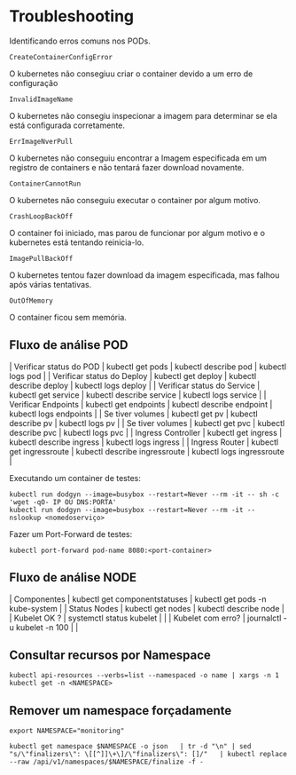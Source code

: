 # Troubleshooting

Identificando erros comuns nos PODs.

```
CreateContainerConfigError
```
O kubernetes não consegiuu criar o container devido a um erro de configuração

```
InvalidImageName
```
O kubernetes não consegiu inspecionar a imagem para determinar se ela está configurada corretamente.

```
ErrImageNverPull
```
O kubernetes não conseguiu encontrar a Imagem especificada em um registro de containers e não tentará fazer download novamente.

```
ContainerCannotRun
```
O kubernetes não conseguiu executar o container por algum motivo.

```
CrashLoopBackOff
```
O container foi iniciado, mas parou de funcionar por algum motivo e o kubernetes está tentando reinicia-lo.

```
ImagePullBackOff
```
O kubernetes tentou fazer download da imagem especificada, mas falhou após várias tentativas.

```
OutOfMemory
```
O container ficou sem memória.


## Fluxo de análise POD

| Verificar status do POD     | kubectl get pods          | kubectl describe pod          | kubectl logs pod            |
| Verificar status do Deploy  | kubectl get deploy        | kubectl describe deploy       | kubectl logs deploy         |
| Verificar status do Service | kubectl get service       | kubectl describe service      | kubectl logs service        |
| Verificar Endpoints         | kubectl get endpoints     | kubectl describe endpoint     | kubectl logs endpoints      |
| Se tiver volumes            | kubectl get pv            | kubectl describe pv           | kubectl logs pv             |
| Se tiver volumes            | kubectl get pvc           | kubectl describe pvc          | kubectl logs pvc            |
| Ingress Controller          | kubectl get ingress       | kubectl describe ingress      | kubectl logs ingress        |
| Ingress Router              | kubectl get ingressroute  | kubectl describe ingressroute | kubectl logs ingressroute   |

Executando um container de testes:
```
kubectl run dodgyn --image=busybox --restart=Never --rm -it -- sh -c 'wget -qO- IP OU DNS:PORTA'
kubectl run dodgyn --image=busybox --restart=Never --rm -it -- nslookup <nomedoserviço>
```

Fazer um Port-Forward de testes:
```
kubectl port-forward pod-name 8080:<port-container>
```

## Fluxo de análise NODE

| Componentes         | kubectl get componentstatuses     | kubectl get pods -n kube-system |
| Status Nodes        | kubectl get nodes                 | kubectl describe node           |
| Kubelet OK      ?   | systemctl status kubelet          |                                 |
| Kubelet com erro?   | journalctl -u kubelet -n 100      |                                 |


## Consultar recursos por Namespace
```
kubectl api-resources --verbs=list --namespaced -o name | xargs -n 1 kubectl get -n <NAMESPACE>
```

## Remover um namespace forçadamente
```
export NAMESPACE="monitoring"
```
```
kubectl get namespace $NAMESPACE -o json   | tr -d "\n" | sed "s/\"finalizers\": \[[^]]\+\]/\"finalizers\": []/"   | kubectl replace --raw /api/v1/namespaces/$NAMESPACE/finalize -f -
```